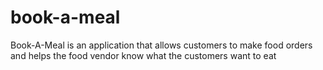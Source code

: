 # book-a-meal
Book-A-Meal is an application that allows customers to make food orders and helps the food vendor know what the customers want to eat
